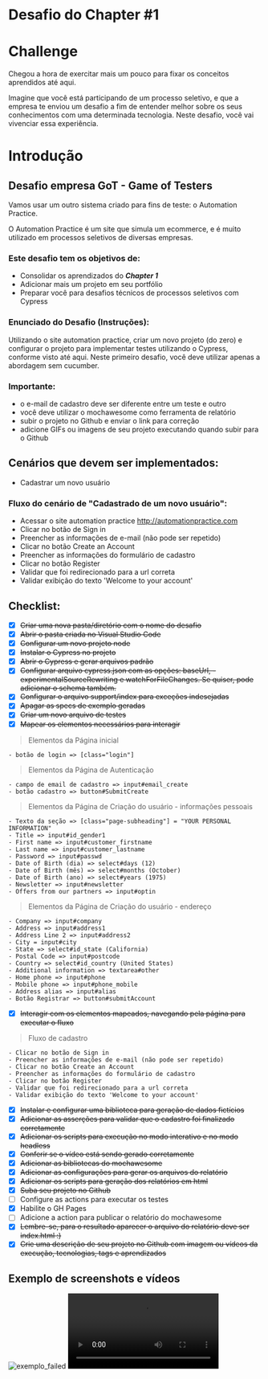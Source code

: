 Desafio do Chapter #1
===
# Challenge
Chegou a hora de exercitar mais um pouco para fixar os conceitos aprendidos até aqui.

Imagine que você está participando de um processo seletivo, e que a empresa te enviou um desafio a fim de entender melhor sobre os seus conhecimentos com uma determinada tecnologia. Neste desafio, você vai vivenciar essa experiência.

# Introdução
## Desafio empresa GoT - Game of Testers
Vamos usar um outro sistema criado para fins de teste: o Automation Practice.

O Automation Practice é um site que simula um ecommerce, e é muito utilizado em processos seletivos de diversas empresas.

### Este desafio tem os objetivos de:
- Consolidar os aprendizados do **_Chapter 1_**
- Adicionar mais um projeto em seu portfólio
- Preparar você para desafios técnicos de processos seletivos com Cypress
### Enunciado do Desafio (Instruções):
Utilizando o site automation practice, criar um novo projeto (do zero) e configurar o projeto para implementar testes utilizando o Cypress, conforme visto até aqui. Neste primeiro desafio, você deve utilizar apenas a abordagem sem cucumber. 
### Importante:
- o e-mail de cadastro deve ser diferente entre um teste e outro
- você deve utilizar o mochawesome como ferramenta de relatório
- subir o projeto no Github e enviar o link para correção
- adicione GIFs ou imagens de seu projeto executando quando subir para o Github
## Cenários que devem ser implementados:
- Cadastrar um novo usuário
### Fluxo do cenário de "Cadastrado de um novo usuário":
- Acessar o site automation practice http://automationpractice.com
- Clicar no botão de Sign in
- Preencher as informações de e-mail (não pode ser repetido)
- Clicar no botão Create an Account
- Preencher as informações do formulário de cadastro
- Clicar no botão Register
- Validar que foi redirecionado para a url correta
- Validar exibição do texto 'Welcome to your account'

## Checklist:
- [X] ~~Criar uma nova pasta/diretório com o nome do desafio~~
- [x] ~~Abrir o pasta criada no Visual Studio Code~~
- [x] ~~Configurar um novo projeto node~~
- [x] ~~Instalar o Cypress no projeto~~
- [x] ~~Abrir o Cypress e gerar arquivos padrão~~
- [x] ~~Configurar arquivo cypress.json com as opções: baseUrl, - experimentalSourceRewriting e watchForFileChanges. Se quiser, pode adicionar o schema também.~~
- [x] ~~Configurar o arquivo support/index para exceções indesejadas~~
- [x] ~~Apagar as specs de exemplo geradas~~
- [x] ~~Criar um novo arquivo de testes~~
- [x] ~~Mapear os elementos necessários para interagir~~
> Elementos da Página inicial
```
- botão de login => [class="login"]
```
> Elementos da Página de Autenticação
```
- campo de email de cadastro => input#email_create
- botão cadastro => button#SubmitCreate
```
> Elementos da Página de Criação do usuário - informações pessoais
```
- Texto da seção => [class="page-subheading"] = "YOUR PERSONAL INFORMATION"
- Title => input#id_gender1
- First name => input#customer_firstname
- Last name => input#customer_lastname
- Password => input#passwd
- Date of Birth (dia) => select#days (12)
- Date of Birth (mês) => select#months (October)
- Date of Birth (ano) => select#years (1975)
- Newsletter => input#newsletter
- Offers from our partners => input#optin
```
> Elementos da Página de Criação do usuário - endereço
```
- Company => input#company
- Address => input#address1
- Address Line 2 => input#address2
- City = input#city
- State => select#id_state (California)
- Postal Code => input#postcode
- Country => select#id_country (United States)
- Additional information => textarea#other
- Home phone => input#phone
- Mobile phone => input#phone_mobile
- Address alias => input#alias
- Botão Registrar => button#submitAccount
```
- [x] ~~Interagir com os elementos mapeados, navegando pela página para executar o fluxo~~
> Fluxo de cadastro
```
- Clicar no botão de Sign in
- Preencher as informações de e-mail (não pode ser repetido)
- Clicar no botão Create an Account
- Preencher as informações do formulário de cadastro
- Clicar no botão Register
- Validar que foi redirecionado para a url correta
- Validar exibição do texto 'Welcome to your account'
```
- [x] ~~Instalar e configurar uma biblioteca para geração de dados fictícios~~
- [x] ~~Adicionar as asserções para validar que o cadastro foi finalizado corretamente~~
- [x] ~~Adicionar os scripts para execução no modo interativo e no modo headless~~
- [x] ~~Conferir se o vídeo está sendo gerado corretamente~~
- [x] ~~Adicionar as bibliotecas do mochawesome~~
- [x] ~~Adicionar as configurações para gerar os arquivos do relatório~~
- [x] ~~Adicionar os scripts para geração dos relatórios em html~~
- [x] ~~Suba seu projeto no Github~~
- [ ] Configure as actions para executar os testes
- [x] Habilite o GH Pages
- [ ] Adicione a action para publicar o relatório do mochawesome
- [x] ~~Lembre-se, para o resultado aparecer o arquivo do relatório deve ser index.html :)~~
- [x] ~~Crie uma descrição de seu projeto no Github com imagem ou vídeos da execução, tecnologias, tags e aprendizados~~

## Exemplo de screenshots e vídeos
![exemplo_failed](https://user-images.githubusercontent.com/68667256/124394146-78098780-dcd4-11eb-93ed-86c82afb509d.png)
![exemplo_video](https://user-images.githubusercontent.com/68667256/124394218-d2a2e380-dcd4-11eb-9cee-1fd33dd3fbc2.mp4)
